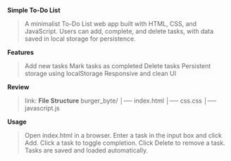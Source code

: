 **Simple To-Do List**

>A minimalist To-Do List web app built with HTML, CSS, and JavaScript. Users can add, complete, and delete tasks, with data saved in local storage for persistence.

**Features**

>Add new tasks
>Mark tasks as completed
>Delete tasks
>Persistent storage using localStorage
>Responsive and clean UI

**Review**
>link: 
**File Structure**
burger_byte/
│── index.html
│── css.css
│── javascript.js

**Usage**

>Open index.html in a browser.
>Enter a task in the input box and click Add.
>Click a task to toggle completion.
>Click Delete to remove a task.
>Tasks are saved and loaded automatically.
